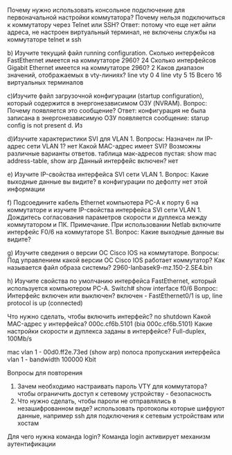 Почему нужно использовать консольное подключение для первоначальной настройки коммутатора? Почему нельзя подключиться к коммутатору через Telnet или SSH?
Ответ: потому что еще нет айпи адреса, не настроен виртуальный терминал, не включены службы на коммутаторе telnet и ssh

b) Изучите текущий файл running configuration.
Сколько интерфейсов FastEthernet имеется на коммутаторе 2960?
24
Сколько интерфейсов Gigabit Ethernet имеется на коммутаторе 2960?
2
Каков диапазон значений, отображаемых в vty-линиях?
line vty 0 4
line vty 5 15
Всего 16 виртуальных терминалов

c)Изучите файл загрузочной конфигурации (startup configuration), который содержится в энергонезависимом ОЗУ (NVRAM).
Вопрос:
Почему появляется это сообщение?
Ответ: конфигурация не была записана в энергонезависимую ОЗУ появляется сообщение: starup config is not present                d. Из

d)Изучите характеристики SVI для VLAN 1.
Вопросы:
Назначен ли IP-адрес сети VLAN 1?
нет
Какой MAC-адрес имеет SVI? Возможны различные варианты ответов.
таблица мак-адресов пустая: show mac address-table, show arp
Данный интерфейс включен?
нет

e) Изучите IP-свойства интерфейса SVI сети VLAN 1.
Вопрос:
Какие выходные данные вы видите?
в конфигурации по дефолту нет этой информации

f) Подсоедините кабель Ethernet компьютера PC-A к порту 6 на коммутаторе и изучите IP-свойства интерфейса SVI сети VLAN 1. Дождитесь согласования параметров скорости и дуплекса между коммутатором и ПК.
Примечание. При использовании Netlab включите интерфейс F0/6 на коммутаторе S1.
Вопрос:
Какие выходные данные вы видите?

g) Изучите сведения о версии ОС Cisco IOS на коммутаторе.
Вопросы:
Под управлением какой версии ОС Cisco IOS работает коммутатор?
Как называется файл образа системы?
2960-lanbasek9-mz.150-2.SE4.bin

h) Изучите свойства по умолчанию интерфейса FastEthernet, который используется компьютером PC-A.
Switch# show interface f0/6 
Вопрос:
Интерфейс включен или выключен?
включен - FastEthernet0/1 is up, line protocol is up (connected)

Что нужно сделать, чтобы включить интерфейс?
no shutdown
Какой MAC-адрес у интерфейса?
000c.cf6b.5101 (bia 000c.cf6b.5101)
Какие настройки скорости и дуплекса заданы в интерфейсе?
Full-duplex, 100Mb/s

mac vlan 1 - 00d0.ff2e.73ed (show arp)
полоса пропускания интерфейса vlan 1 - bandwidth 100000 Kbit

Вопросы для повторения
1. Зачем необходимо настраивать пароль VTY для коммутатора?
чтобы ограничить доступ к сетевому устройству - безопасность
2. Что нужно сделать, чтобы пароли не отправлялись в незашифрованном виде?
использовать протоколы которые шифруют данные, например ssh для подключения к сетевым устройствам или хостам

Для чего нужна команда login?
Команда login активирует механизм аутентификации




